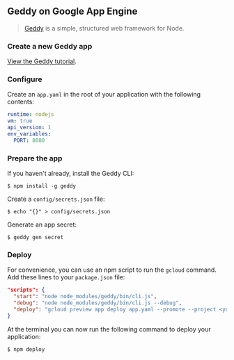 ## Geddy on Google App Engine

> [Geddy](http://geddyjs.org/) is a simple, structured web framework for Node.

### Create a new Geddy app

[View the Geddy tutorial](http://geddyjs.org/tutorial).

### Configure

Create an `app.yaml` in the root of your application with the following
contents:

```yaml
runtime: nodejs
vm: true
api_version: 1
env_variables:
  PORT: 8080
```

### Prepare the app

If you haven't already, install the Geddy CLI:

```
$ npm install -g geddy
```

Create a `config/secrets.json` file:

```
$ echo "{}" > config/secrets.json
```

Generate an app secret:

```
$ geddy gen secret
```

### Deploy

For convenience, you can use an npm script to run the `gcloud` command. Add
these lines to your `package.json` file:

```json
"scripts": {
  "start": "node node_modules/geddy/bin/cli.js",
  "debug": "node node_modules/geddy/bin/cli.js --debug",
  "deploy": "gcloud preview app deploy app.yaml --promote --project <your-project-id>"
}
```

At the terminal you can now run the following command to deploy your
application:

```
$ npm deploy
```